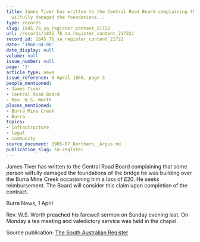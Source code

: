 ```yaml
---
title: James Tiver has written to the Central Road Board complaining that some person
  wilfully damaged the foundations...
type: records
slug: 1845_76_sa_register_content_21722
url: /records/1845_76_sa_register_content_21722/
record_id: 1845_76_sa_register_content_21722
date: '1868-04-08'
date_display: null
volume: null
issue_number: null
page: '3'
article_type: news
issue_reference: 8 April 1868, page 3
people_mentioned:
- James Tiver
- Central Road Board
- Rev. W.S. Worth
places_mentioned:
- Burra Mine Creek
- Burra
topics:
- infrastructure
- legal
- community
source_document: 1985-87_Northern__Argus.md
publication_slug: sa-register
---
```


James Tiver has written to the Central Road Board complaining that some person wilfully damaged the foundations of the bridge he was building over the Burra Mine Creek occasioning him a loss of £20.  He seeks reimbursement.  The Board will consider this claim upon completion of the contract.

Burra News, 1 April

Rev. W.S. Worth preached his farewell sermon on Sunday evening last.  On Monday a tea meeting and valedictory service was held in the chapel.

Source publication: [The South Australian Register](/publications/sa-register/)
